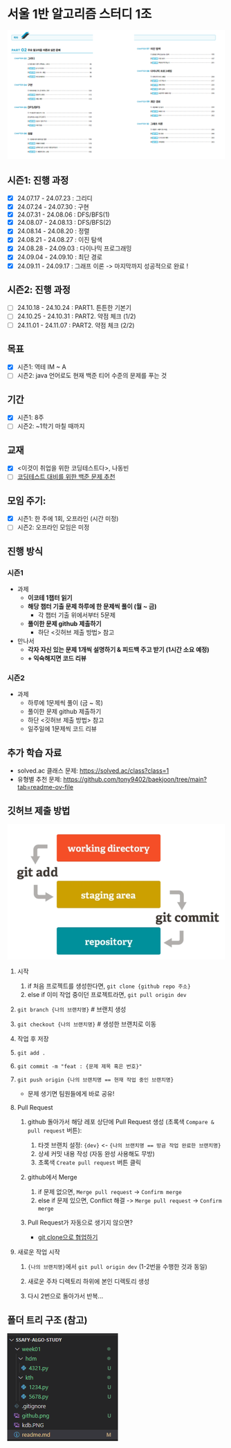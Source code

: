 # 서울 1반 알고리즘 스터디 1조

![image](./kdb.PNG)

## 시즌1: 진행 과정
- [x] 24.07.17 - 24.07.23 : 그리디
- [x] 24.07.24 - 24.07.30 : 구현
- [x] 24.07.31 - 24.08.06 : DFS/BFS(1)
- [x] 24.08.07 - 24.08.13 : DFS/BFS(2)
- [x] 24.08.14 - 24.08.20 : 정렬
- [x] 24.08.21 - 24.08.27 : 이진 탐색
- [x] 24.08.28 - 24.09.03 : 다이나믹 프로그래밍
- [x] 24.09.04 - 24.09.10 : 최단 경로
- [x] 24.09.11 - 24.09.17 : 그래프 이론
-> 마지막까지 성공적으로 완료 !

## 시즌2: 진행 과정
- [ ] 24.10.18 - 24.10.24 : PART1. 튼튼한 기본기
- [ ] 24.10.25 - 24.10.31 : PART2. 약점 체크 (1/2)
- [ ] 24.11.01 - 24.11.07 : PART2. 약점 체크 (2/2)

## 목표
- [x] 시즌1: 역테 IM ~ A
- [ ] 시즌2: java 언어로도 현재 백준 티어 수준의 문제를 푸는 것

## 기간
- [x] 시즌1: 8주
- [ ] 시즌2: ~1학기 마칠 때까지

## 교재
- [x] <이것이 취업을 위한 코딩테스트다>, 나동빈
- [ ] [코딩테스트 대비를 위한 백준 문제 추천](https://covenant.tistory.com/224)

## 모임 주기: 
- [x] 시즌1: 한 주에 1회, 오프라인 (시간 미정)
- [ ] 시즌2: 오프라인 모임은 미정

## 진행 방식
### 시즌1
- 과제
    - **이코테 1챕터 읽기**
    - **해당 챕터 기출 문제 하루에 한 문제씩 풀이 (월 ~ 금)**
        - 각 챕터 기출 위에서부터 5문제
    - **풀이한 문제 github 제출하기**
        - 하단 <깃허브 제출 방법> 참고
- 만나서
    - **각자 자신 있는 문제 1개씩 설명하기 & 피드백 주고 받기 (1시간 소요 예정)**
    - **+ 익숙해지면 코드 리뷰**

### 시즌2
- 과제
    - 하루에 1문제씩 풀이 (금 ~ 목)
    - 풀이한 문제 github 제출하기
    - 하단 <깃허브 제출 방법> 참고
    - 일주일에 1문제씩 코드 리뷰

## 추가 학습 자료

- solved.ac 클래스 문제: https://solved.ac/class?class=1
- 유형별 추천 문제: https://github.com/tony9402/baekjoon/tree/main?tab=readme-ov-file

## 깃허브 제출 방법
![image](./wdwd.png)

1. 시작
    1. if 처음 프로젝트를 생성한다면, `git clone {github repo 주소}`
    2. else if 이미 작업 중이던 프로젝트라면, `git pull origin dev`

2. `git branch {나의 브랜치명}` # 브랜치 생성

3. `git checkout {나의 브랜치명}` # 생성한 브랜치로 이동

4. 작업 후 저장

5. `git add .`

6. `git commit -m "feat : {문제 제목 혹은 번호}"` 

7. `git push origin {나의 브랜치명 == 현재 작업 중인 브랜치명}`
    - 문제 생기면 팀원들에게 바로 공유!

8. Pull Request

    1. github 돌아가서 해당 레포 상단에 Pull Request 생성 (초록색 `Compare & pull request` 버튼): 
        1. 타겟 브랜치 설정: `{dev}` <- `{나의 브랜치명 == 방금 작업 완료한 브랜치명}`
        2. 상세 커밋 내용 작성 (자동 완성 사용해도 무방)
        3. 초록색 `Create pull request` 버튼 클릭

    2. github에서 Merge
        1. if 문제 없으면, `Merge pull request` -> `Confirm merge`
        2. else if 문제 있으면, Conflict 해결 -> `Merge pull request` -> `Confirm merge`

    3. Pull Request가 자동으로 생기지 않으면?
        - [git clone으로 협업하기](https://velog.io/@rkio/git-clone%EC%9C%BC%EB%A1%9C-%ED%98%91%EC%97%85%EC%9D%84-%ED%95%B4%EB%B3%B4%EC%9E%90)

9. 새로운 작업 시작

    1. `{나의 브랜치명}`에서 `git pull origin dev` (1-2번을 수행한 것과 동일)

    2. 새로운 주차 디렉토리 하위에 본인 디렉토리 생성

    3. 다시 2번으로 돌아가서 반복...

## 폴더 트리 구조 (참고)
![image](./tree.png)
